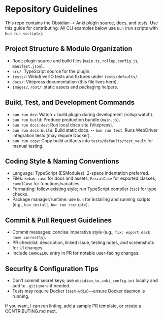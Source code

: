 # Repository Guidelines

This repo contains the Obsidian → Anki plugin source, docs, and tests. Use this guide for contributing.
All CLI examples below use `bun` (run scripts with `bun run <script>`).

## Project Structure & Module Organization
- Root: plugin source and build files (`main.ts`, `rollup.config.js`, `manifest.json`).
- `src/`: TypeScript source for the plugin.
- `tests/`: WebdriverIO tests and fixtures under `tests/defaults/`.
- `docs/`: Vitepress documentation (this file lives here).
- `Images/`, `root/`: static assets and packaging helpers.

## Build, Test, and Development Commands
- `bun run dev`: Watch + build plugin during development (rollup watch).
- `bun run build`: Produce production bundle (`main.js`).
- `bun run docs:dev`: Run local docs site (Vitepress).
- `bun run docs:build`: Build static docs.
-- `bun run test`: Runs WebDriver integration tests (may require Docker).
- `bun run copy`: Copy build artifacts into `tests/defaults/test_vault` for manual testing.

## Coding Style & Naming Conventions
- Language: TypeScript (ESModules). 2-space indentation preferred.
- Files: `kebab-case` for docs and assets, `PascalCase` for exported classes, `camelCase` for functions/variables.
 - Formatting: follow existing style; run TypeScript compiler (`tsc`) for type checks.
 - Package manager/runtime: use `bun` for installing and running scripts (e.g., `bun install`, `bun run <script>`).

## Commit & Pull Request Guidelines
- Commit messages: concise imperative style (e.g., `fix: export deck name correctly`).
- PR checklist: description, linked issue, testing notes, and screenshots for UI changes.
- Include `CHANGELOG` entry in PR for notable user-facing changes.

## Security & Configuration Tips
- Don’t commit secret keys; use `obsidian_to_anki_config.ini` locally and add to `.gitignore` if needed.
- Tests may require Docker (`test-wdio`)—ensure Docker daemon is running.

If you want, I can run linting, add a sample PR template, or create a CONTRIBUTING.md next.

